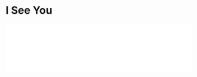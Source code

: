 
# I See You


<iframe src="./i-see-you.html" style="width: 500px; height: 130px; border: 0px"></iframe>
